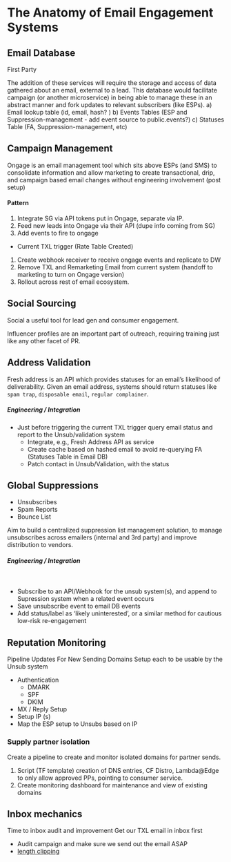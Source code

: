 # The Anatomy of Email Engagement Systems
 
## Email Database

First Party 

The addition of these services will require the storage and access of data gathered about an email, external to a lead. This database would facilitate campaign (or another microservice) in being able to manage these in an abstract manner and fork updates to relevant subscribers (like ESPs).
a) Email lookup table (id, email, hash? )
b) Events Tables (ESP and Suppression-management - add event source to public.events?)
c) Statuses Table (FA, Suppression-management, etc)
 
## Campaign Management

Ongage is an email management tool which sits above ESPs (and SMS) to consolidate information and allow marketing to create transactional, drip, and campaign based email changes without engineering involvement (post setup)

#### Pattern

1. Integrate SG via API tokens put in Ongage, separate via IP.
1. Feed new leads into Ongage via their API (dupe info coming from SG)
1. Add events to fire to ongage
  * Current TXL trigger (Rate Table Created)
1. Create webhook receiver to receive ongage events and replicate to DW
1. Remove TXL and Remarketing Email from current system (handoff to marketing to turn on Ongage version)
1. Rollout across rest of email ecosystem.
 
## Social Sourcing

Social a useful tool for lead gen and consumer engagement.  

Influencer profiles are an important part of outreach, requiring training just like any other facet of PR. 

## Address Validation

Fresh address is an API which provides statuses for an email’s likelihood of deliverability. Given an email address, systems should return statuses like `spam trap`, `disposable email`, `regular complainer`.

##### ​Engineering / Integration

* Just before triggering the current TXL trigger query email status and report to the Unsub/validation system
  * Integrate, e.g., Fresh Address API as service
  * Create cache based on hashed email to avoid re-querying FA (Statuses Table in Email DB)
  * Patch contact in Unsub/Validation, with the status
 
## Global Suppressions

* Unsubscribes
* Spam Reports
* Bounce List

Aim to build a centralized suppression list management solution, to manage unsubscribes across emailers (internal and 3rd party) and improve distribution to vendors.

##### ​Engineering / Integration
​
* Subscribe to an API/Webhook for the unsub system(s), and append to Supression system when a related event occurs
* Save unsubscribe event to email DB events
* Add status/label as ‘likely uninterested’, or a similar method for cautious low-risk re-engagement
 
## Reputation Monitoring
 
Pipeline Updates For New Sending Domains
Setup each to be usable by the Unsub system

* Authentication
  * DMARK
  * SPF
  * DKIM
* MX / Reply Setup
* Setup IP (s)
* Map the ESP setup to Unsubs based on IP
 
### Supply partner isolation

Create a pipeline to create and monitor isolated domains for partner sends.

1. Script (TF template) creation of DNS entries, CF Distro, Lambda@Edge to only allow approved PPs, pointing to consumer service.
1. Create monitoring dashboard for maintenance and view of existing domains

## Inbox mechanics

Time to inbox audit and improvement
Get our TXL email in inbox first

* Audit campaign and make sure we send out the email ASAP
* [length clipping](https://www.adestra.com/blog/avoid-gmail-clipping-emails/)

